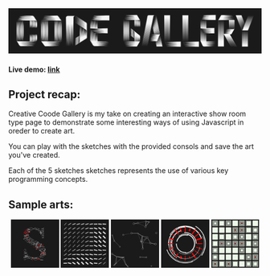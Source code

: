 <img alt="logo"  src="./ReadmeFiles/logo.png">

#### Live demo: [link](https://0xleodev.github.io/Code-Gallery/)

## Project recap:

Creative Coode Gallery is my take on creating an interactive show room type page to demonstrate some interesting ways of using Javascript in oreder to create art.

You can play with the sketches with the provided consols and save the art you've created.

Each of the 5 sketches sketches represents the use of various key programming concepts.

## Sample arts:

<p align="center">
<img alt="sample 1"  src="./ReadmeFiles/sample(1).png" width="19%">
<img alt="sample 2"  src="./ReadmeFiles/sample(2).png" width="19%">
<img alt="sample 3"  src="./ReadmeFiles/sample(3).png" width="19%">
<img alt="sample 4"  src="./ReadmeFiles/sample(4).png" width="19%">
<img alt="sample 5"  src="./ReadmeFiles/sample(5).png" width="19%">
</p>
